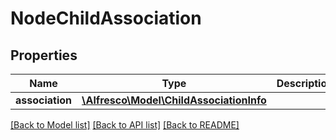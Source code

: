 # NodeChildAssociation

## Properties
Name | Type | Description | Notes
------------ | ------------- | ------------- | -------------
**association** | [**\Alfresco\Model\ChildAssociationInfo**](ChildAssociationInfo.md) |  | [optional] 

[[Back to Model list]](../README.md#documentation-for-models) [[Back to API list]](../README.md#documentation-for-api-endpoints) [[Back to README]](../README.md)


